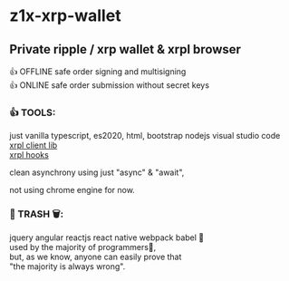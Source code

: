 # z1x-xrp-wallet
## Private ripple / xrp wallet & xrpl browser

👍 OFFLINE safe order signing and multisigning <br/>
👍 ONLINE safe order submission without secret keys<br/>

### 👍 TOOLS:<br/>
just vanilla typescript, es2020, html, bootstrap
nodejs
visual studio code<br/>
[xrpl client lib](https://xrpl.org/)<br/>
[xrpl hooks](http://hooks.xrpl.org)

clean asynchrony using just "async" & "await", <br/>

not using chrome engine for now.<br/>



### 💩 TRASH 🗑:<br/>
jquery angular reactjs react native webpack babel 💩<br/>
used by the majority of programmers💩, <br/>
but, as we know, anyone can easily prove that <br/>
"the majority is always wrong".



